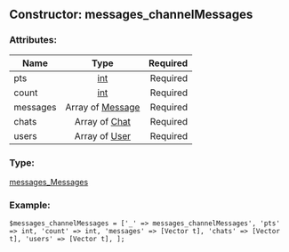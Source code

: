 ## Constructor: messages\_channelMessages  

### Attributes:

| Name     |    Type       | Required |
|----------|:-------------:|---------:|
|pts|[int](../types/int.md) | Required|
|count|[int](../types/int.md) | Required|
|messages|Array of [Message](../types/Message.md) | Required|
|chats|Array of [Chat](../types/Chat.md) | Required|
|users|Array of [User](../types/User.md) | Required|
### Type: 

[messages\_Messages](../types/messages_Messages.md)
### Example:

```
$messages_channelMessages = ['_' => messages_channelMessages', 'pts' => int, 'count' => int, 'messages' => [Vector t], 'chats' => [Vector t], 'users' => [Vector t], ];
```